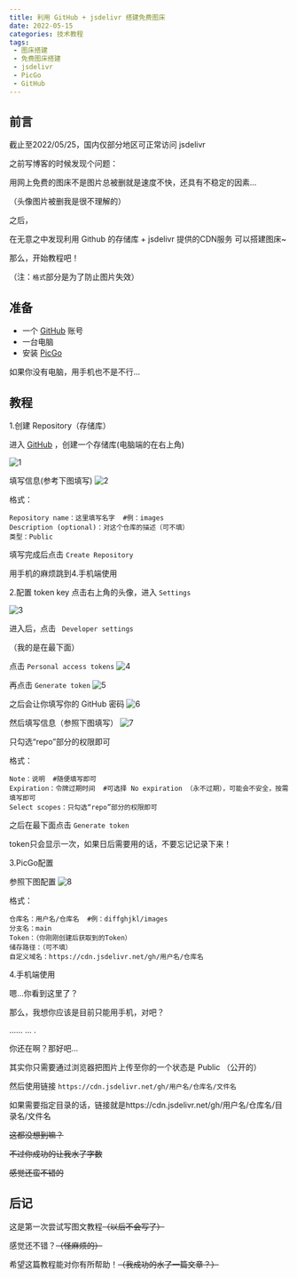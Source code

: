 ```yaml
---
title: 利用 GitHub + jsdelivr 搭建免费图床
date: 2022-05-15
categories: 技术教程
tags: 
 - 图床搭建
 - 免费图床搭建
 - jsdelivr
 - PicGo
 - GitHub
---
```

## 前言
截止至2022/05/25，国内仅部分地区可正常访问 jsdelivr 


之前写博客的时候发现个问题：

用网上免费的图床不是图片总被删就是速度不快，还具有不稳定的因素...

（头像图片被删我是很不理解的）

之后，

在无意之中发现利用 Github 的存储库 + jsdelivr 提供的CDN服务 可以搭建图床~

那么，开始教程吧！

（注：`格式`部分是为了防止图片失效）


## 准备
- 一个 [GitHub](https://github.com) 账号
- 一台电脑
- 安装 [PicGo](https://github.com/Molunerfinn/PicGo)

如果你没有电脑，用手机也不是不行...




## 教程
1.创建 Repository（存储库）

进入 [GitHub](https://github.com) ，创建一个存储库(电脑端的在右上角)

![1](https://cdn.339688.xyz/2022/05/25/628dd63f330a0.png)

填写信息(参考下图填写)
![2](https://cdn.339688.xyz/2022/05/25/628dd68adf2da.png)

格式：
```
Repository name：这里填写名字  #例：images
Description (optional)：对这个仓库的描述（可不填）
类型：Public
```

填写完成后点击 `Create Repository`

用手机的麻烦跳到4.手机端使用

2.配置 token key 
点击右上角的头像，进入 `Settings` 

![3](https://cdn.339688.xyz/2022/05/25/628de04fe0c4d.png)

进入后，点击 ` Developer settings` 

（我的是在最下面）

点击 `Personal access tokens` 
![4](https://cdn.339688.xyz/2022/05/25/628dd6a1ae043.png)

再点击 `Generate token`
![5](https://cdn.339688.xyz/2022/05/25/628dd6b3a974a.png)

之后会让你填写你的 GitHub 密码
![6](https://cdn.339688.xyz/2022/05/25/628dd6c3187ee.png)

然后填写信息（参照下图填写）
![7](https://cdn.339688.xyz/2022/05/25/628dd76155892.png)

只勾选“repo”部分的权限即可

格式：
```
Note：说明  #随便填写即可
Expiration：令牌过期时间  #可选择 No expiration （永不过期），可能会不安全，按需填写即可
Select scopes：只勾选“repo”部分的权限即可
```

之后在最下面点击 `Generate token`

token只会显示一次，如果日后需要用的话，不要忘记记录下来！


3.PicGo配置

参照下图配置
![8](https://cdn.339688.xyz/2022/05/25/628dd7755a0c1.png)


格式：
```
仓库名：用户名/仓库名  #例：diffghjkl/images
分支名：main
Token：（你刚刚创建后获取到的Token）
储存路径：（可不填）
自定义域名：https://cdn.jsdelivr.net/gh/用户名/仓库名
```


4.手机端使用

嗯...你看到这里了？

那么，我想你应该是目前只能用手机，对吧？

......
...
.

你还在啊？那好吧...

其实你只需要通过浏览器把图片上传至你的一个状态是 Public （公开的）

然后使用链接 `https://cdn.jsdelivr.net/gh/用户名/仓库名/文件名`

如果需要指定目录的话，链接就是https://cdn.jsdelivr.net/gh/用户名/仓库名/目录名/文件名

~~这都没想到嘛？~~

~~不过你成功的让我水了字数~~

~~感觉还蛮不错的~~


## 后记
这是第一次尝试写图文教程~~（以后不会写了）~~

感觉还不错？~~（怪麻烦的）~~

希望这篇教程能对你有所帮助！~~（我成功的水了一篇文章？）~~